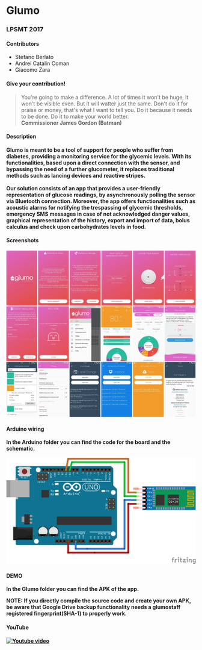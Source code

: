 # Glumo #

### LPSMT 2017

#### Contributors
* Stefano Berlato
* Andrei Catalin Coman
* Giacomo Zara

#### Give your contribution!
> You're going to make a difference. A lot of times it won't be huge, it won't be visible even. But it will watter just the same. Don't do it for praise or money, that's what I want to tell you. Do it because it needs to be done. Do it to make your world better.
<br><b>Commissioner James Gordon (Batman)

#### Description

Glumo is meant to be a tool of support for people who suffer from diabetes, providing a monitoring service for the glycemic levels. With its functionalities, based upon a direct connection with the sensor, and bypassing the need of a further glucometer, it replaces traditional methods such as lancing devices and reactive stripes.
<br>
<br>
Our solution consists of an app that provides a user-friendly representation of glucose readings, by asynchronously polling the sensor via Bluetooth connection. Moreover, the app offers functionalities such as acoustic alarms for notifying the trespassing of glycemic thresholds, emergency SMS messages in case of not acknowledged danger values, graphical representation of the history, export and import of data, bolus calculus and check upon carbohydrates levels in food.

#### Screenshots

![Application screenshots](./repo_resources/screenshots.png)

#### Arduino wiring

In the Arduino folder you can find the code for the board and the schematic.

![Arduino schematic](./repo_resources/schematic.png)

#### DEMO

In the Glumo folder you can find the APK of the app.

<b>NOTE:</b> If you directly compile the source code and create your own APK, be aware that
Google Drive backup functionality needs a glumostaff registered fingerprint(SHA-1) to properly work.

#### YouTube

[![Youtube video](https://img.youtube.com/vi/D86wqLJcGTc/0.jpg)](https://www.youtube.com/watch?v=D86wqLJcGTc)
